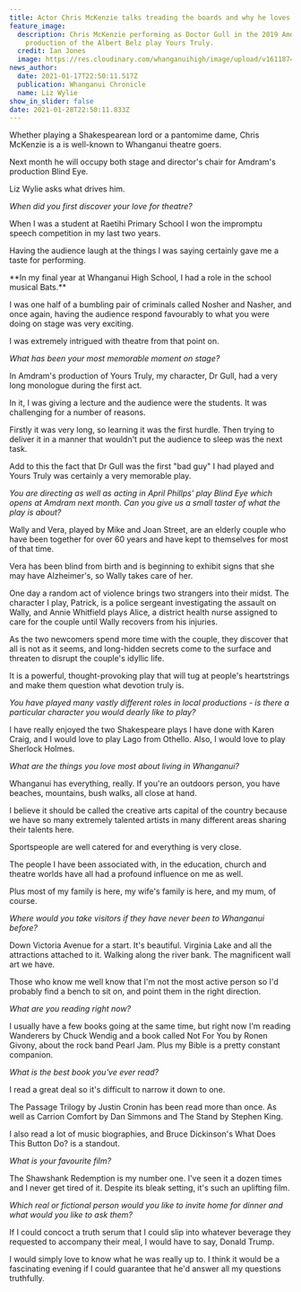 ```yaml
---
title: Actor Chris McKenzie talks treading the boards and why he loves Whanganui
feature_image:
  description: Chris McKenzie performing as Doctor Gull in the 2019 Amdram
    production of the Albert Belz play Yours Truly.
  credit: Ian Jones
  image: https://res.cloudinary.com/whanganuihigh/image/upload/v1611874405/News/Chris_McKenzie._Chron_18.1.21.jpg
news_author:
  date: 2021-01-17T22:50:11.517Z
  publication: Whanganui Chronicle
  name: Liz Wylie
show_in_slider: false
date: 2021-01-28T22:50:11.833Z
---
```

Whether playing a Shakespearean lord or a pantomime dame, Chris McKenzie is a is well-known to Whanganui theatre goers.

Next month he will occupy both stage and director's chair for Amdram's production Blind Eye.

Liz Wylie asks what drives him.

*When did you first discover your love for theatre?*

When I was a student at Raetihi Primary School I won the impromptu speech competition in my last two years.

Having the audience laugh at the things I was saying certainly gave me a taste for performing.

\*\*In my final year at Whanganui High School, I had a role in the school musical Bats.\*\*

I was one half of a bumbling pair of criminals called Nosher and Nasher, and once again, having the audience respond favourably to what you were doing on stage was very exciting.

I was extremely intrigued with theatre from that point on.

*What has been your most memorable moment on stage?*

In Amdram's production of Yours Truly, my character, Dr Gull, had a very long monologue during the first act.

In it, I was giving a lecture and the audience were the students. It was challenging for a number of reasons.

Firstly it was very long, so learning it was the first hurdle. Then trying to deliver it in a manner that wouldn't put the audience to sleep was the next task.

Add to this the fact that Dr Gull was the first "bad guy" I had played and Yours Truly was certainly a very memorable play.

*You are directing as well as acting in April Phillps' play Blind Eye which opens at Amdram next month. Can you give us a small taster of what the play is about?*

Wally and Vera, played by Mike and Joan Street, are an elderly couple who have been together for over 60 years and have kept to themselves for most of that time.

Vera has been blind from birth and is beginning to exhibit signs that she may have Alzheimer's, so Wally takes care of her.

One day a random act of violence brings two strangers into their midst. The character I play, Patrick, is a police sergeant investigating the assault on Wally, and Annie Whitfield plays Alice, a district health nurse assigned to care for the couple until Wally recovers from his injuries.

As the two newcomers spend more time with the couple, they discover that all is not as it seems, and long-hidden secrets come to the surface and threaten to disrupt the couple's idyllic life.

It is a powerful, thought-provoking play that will tug at people's heartstrings and make them question what devotion truly is.

*You have played many vastly different roles in local productions - is there a particular character you would dearly like to play?*

I have really enjoyed the two Shakespeare plays I have done with Karen Craig, and I would love to play Lago from Othello. Also, I would love to play Sherlock Holmes.

*What are the things you love most about living in Whanganui?*

Whanganui has everything, really. If you're an outdoors person, you have beaches, mountains, bush walks, all close at hand.

I believe it should be called the creative arts capital of the country because we have so many extremely talented artists in many different areas sharing their talents here.

Sportspeople are well catered for and everything is very close.

The people I have been associated with, in the education, church and theatre worlds have all had a profound influence on me as well.

Plus most of my family is here, my wife's family is here, and my mum, of course.

*Where would you take visitors if they have never been to Whanganui before?*

Down Victoria Avenue for a start. It's beautiful. Virginia Lake and all the attractions attached to it. Walking along the river bank. The magnificent wall art we have.

Those who know me well know that I'm not the most active person so I'd probably find a bench to sit on, and point them in the right direction.

*What are you reading right now?*

I usually have a few books going at the same time, but right now I'm reading Wanderers by Chuck Wendig and a book called Not For You by Ronen Givony, about the rock band Pearl Jam. Plus my Bible is a pretty constant companion.

*What is the best book you've ever read?*

I read a great deal so it's difficult to narrow it down to one.

The Passage Trilogy by Justin Cronin has been read more than once. As well as Carrion Comfort by Dan Simmons and The Stand by Stephen King.

I also read a lot of music biographies, and Bruce Dickinson's What Does This Button Do? is a standout.

*What is your favourite film?*

The Shawshank Redemption is my number one. I've seen it a dozen times and I never get tired of it. Despite its bleak setting, it's such an uplifting film.

*Which real or fictional person would you like to invite home for dinner and what would you like to ask them?*

If I could concoct a truth serum that I could slip into whatever beverage they requested to accompany their meal, I would have to say, Donald Trump.

I would simply love to know what he was really up to. I think it would be a fascinating evening if I could guarantee that he'd answer all my questions truthfully.
